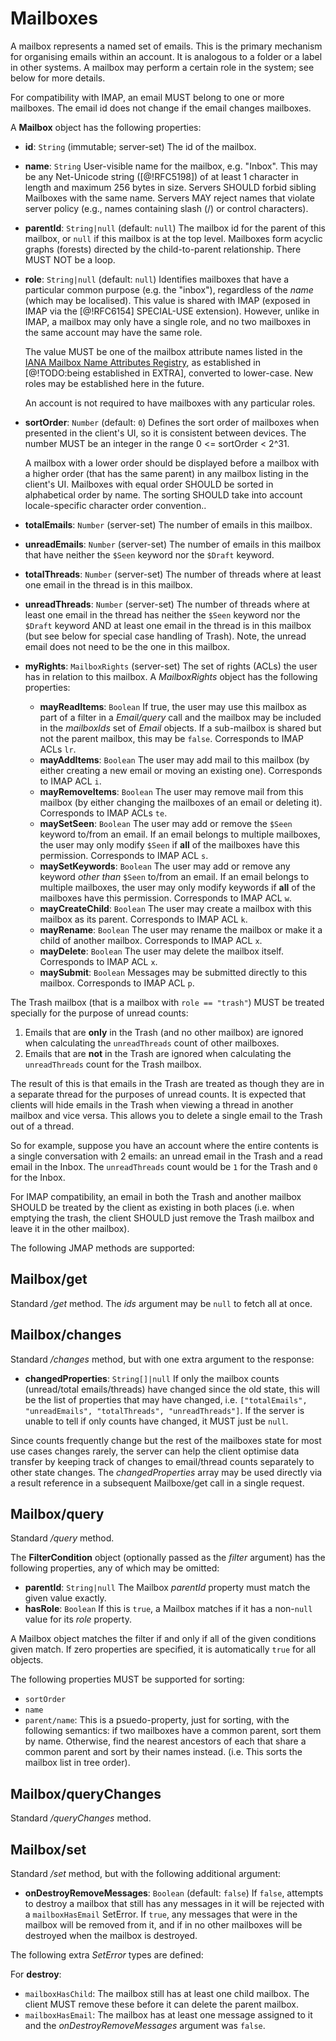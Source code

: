 # Mailboxes

A mailbox represents a named set of emails. This is the primary mechanism for organising emails within an account. It is analogous to a folder or a label in other systems. A mailbox may perform a certain role in the system; see below for more details.

For compatibility with IMAP, an email MUST belong to one or more mailboxes. The email id does not change if the email changes mailboxes.

A **Mailbox** object has the following properties:

- **id**: `String` (immutable; server-set)
  The id of the mailbox.
- **name**: `String`
  User-visible name for the mailbox, e.g. "Inbox". This may be any Net-Unicode string ([@!RFC5198]) of at least 1 character in length and maximum 256 bytes in size. Servers SHOULD forbid sibling Mailboxes with the same name. Servers MAY reject names that violate server policy (e.g., names containing slash (/) or control characters).
- **parentId**: `String|null` (default: `null`)
  The mailbox id for the parent of this mailbox, or `null` if this mailbox is at the top level. Mailboxes form acyclic graphs (forests) directed by the child-to-parent relationship. There MUST NOT be a loop.
- **role**: `String|null` (default: `null`)
  Identifies mailboxes that have a particular common purpose (e.g. the "inbox"), regardless of the *name* (which may be localised). This value is shared with IMAP (exposed in IMAP via the [@!RFC6154] SPECIAL-USE extension). However, unlike in IMAP, a mailbox may only have a single role, and no two mailboxes in the same account may have the same role.

    The value MUST be one of the mailbox attribute names listed in the [IANA Mailbox Name Attributes Registry](TODO), as established in [@!TODO:being established in EXTRA], converted to lower-case. New roles may be established here in the future.

    An account is not required to have mailboxes with any particular roles.

- **sortOrder**: `Number` (default: `0`)
  Defines the sort order of mailboxes when presented in the client's UI, so it
  is consistent between devices. The number MUST be an integer in the range
  0 <= sortOrder < 2^31.

    A mailbox with a lower order should be displayed before a mailbox with a higher order (that has the same parent) in any mailbox listing in the client's UI. Mailboxes with equal order SHOULD be sorted in alphabetical order by name. The sorting SHOULD take into account locale-specific character order convention..
- **totalEmails**: `Number` (server-set)
  The number of emails in this mailbox.
- **unreadEmails**: `Number` (server-set)
  The number of emails in this mailbox that have neither the `$Seen` keyword nor the `$Draft` keyword.
- **totalThreads**: `Number` (server-set)
  The number of threads where at least one email in the thread is in this mailbox.
- **unreadThreads**: `Number` (server-set)
  The number of threads where at least one email in the thread has neither the `$Seen` keyword nor the `$Draft` keyword AND at least one email in the thread is in this mailbox (but see below for special case handling of Trash). Note, the unread email does not need to be the one in this mailbox.
- **myRights**: `MailboxRights` (server-set)
  The set of rights (ACLs) the user has in relation to this mailbox. A *MailboxRights* object has the following properties:

    - **mayReadItems**: `Boolean`
      If true, the user may use this mailbox as part of a filter in a *Email/query* call and the mailbox may be included in the *mailboxIds* set of *Email* objects. If a sub-mailbox is shared but not the parent mailbox, this may be `false`. Corresponds to IMAP ACLs `lr`.
    - **mayAddItems**: `Boolean`
      The user may add mail to this mailbox (by either creating a new email or moving an existing one). Corresponds to IMAP ACL `i`.
    - **mayRemoveItems**: `Boolean`
      The user may remove mail from this mailbox (by either changing the mailboxes of an email or deleting it). Corresponds to IMAP ACLs `te`.
    - **maySetSeen**: `Boolean`
      The user may add or remove the `$Seen` keyword to/from an email. If an email belongs to multiple mailboxes, the user may only modify `$Seen` if **all** of the mailboxes have this permission. Corresponds to IMAP ACL `s`.
    - **maySetKeywords**: `Boolean`
      The user may add or remove any keyword *other than* `$Seen` to/from an email. If an email belongs to multiple mailboxes, the user may only modify keywords if **all** of the mailboxes have this permission. Corresponds to IMAP ACL `w`.
    - **mayCreateChild**: `Boolean`
      The user may create a mailbox with this mailbox as its parent. Corresponds to IMAP ACL `k`.
    - **mayRename**: `Boolean`
      The user may rename the mailbox or make it a child of another mailbox. Corresponds to IMAP ACL `x`.
    - **mayDelete**: `Boolean`
      The user may delete the mailbox itself. Corresponds to IMAP ACL `x`.
    - **maySubmit**: `Boolean`
      Messages may be submitted directly to this mailbox. Corresponds to IMAP ACL `p`.

The Trash mailbox (that is a mailbox with `role == "trash"`) MUST be treated specially for the purpose of unread counts:

1. Emails that are **only** in the Trash (and no other mailbox) are ignored when calculating the `unreadThreads` count of other mailboxes.
2. Emails that are **not** in the Trash are ignored when calculating the `unreadThreads` count for the Trash mailbox.

The result of this is that emails in the Trash are treated as though they are in a separate thread for the purposes of unread counts. It is expected that clients will hide emails in the Trash when viewing a thread in another mailbox and vice versa. This allows you to delete a single email to the Trash out of a thread.

So for example, suppose you have an account where the entire contents is a single conversation with 2 emails: an unread email in the Trash and a read email in the Inbox. The `unreadThreads` count would be `1` for the Trash and `0` for the Inbox.

For IMAP compatibility, an email in both the Trash and another mailbox SHOULD be treated by the client as existing in both places (i.e. when emptying the trash, the client SHOULD just remove the Trash mailbox and leave it in the other mailbox).

The following JMAP methods are supported:

## Mailbox/get

Standard */get* method. The *ids* argument may be `null` to fetch all at once.

## Mailbox/changes

Standard */changes* method, but with one extra argument to the response:

- **changedProperties**: `String[]|null`
  If only the mailbox counts (unread/total emails/threads) have changed since the old state, this will be the list of properties that may have changed, i.e. `["totalEmails", "unreadEmails", "totalThreads", "unreadThreads"]`. If the server is unable to tell if only counts have changed, it MUST just be `null`.

Since counts frequently change but the rest of the mailboxes state for most use cases changes rarely, the server can help the client optimise data transfer by keeping track of changes to email/thread counts separately to other state changes. The *changedProperties* array may be used directly via a result reference in a subsequent Mailboxe/get call in a single request.

## Mailbox/query

Standard */query* method.

The **FilterCondition** object (optionally passed as the *filter* argument) has the following properties, any of which may be omitted:

- **parentId**: `String|null`
  The Mailbox *parentId* property must match the given value exactly.
- **hasRole**: `Boolean`
  If this is `true`, a Mailbox matches if it has a non-`null` value for its *role* property.

A Mailbox object matches the filter if and only if all of the given conditions given match. If zero properties are specified, it is automatically `true` for all objects.

The following properties MUST be supported for sorting:

- `sortOrder`
- `name`
- `parent/name`: This is a psuedo-property, just for sorting, with the
  following semantics: if two mailboxes have a common parent, sort them by name. Otherwise, find the nearest ancestors of each that share a common parent and sort by their names instead. (i.e. This sorts the mailbox list in tree order).

## Mailbox/queryChanges

Standard */queryChanges* method.

## Mailbox/set

Standard */set* method, but with the following additional argument:

- **onDestroyRemoveMessages**: `Boolean` (default: `false`)
  If `false`, attempts to destroy a mailbox that still has any messages in it will be rejected with a `mailboxHasEmail` SetError. If `true`, any messages that were in the mailbox will be removed from it, and if in no other mailboxes will be destroyed when the mailbox is destroyed.

The following extra *SetError* types are defined:

For **destroy**:

- `mailboxHasChild`: The mailbox still has at least one child mailbox. The
  client MUST remove these before it can delete the parent mailbox.
- `mailboxHasEmail`: The mailbox has at least one message assigned to it and
  the *onDestroyRemoveMessages* argument was `false`.
